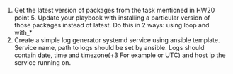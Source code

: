 1. Get the latest version of packages from the task mentioned in HW20 point 5. Update your playbook with installing a particular version of those packages instead of latest. Do this in 2 ways: using loop and with_*
2. Create a simple log generator systemd service using ansible template. Service name, path to logs should be set by ansible. Logs should contain date, time and timezone(+3 For example or UTC) and host ip the service running on.
